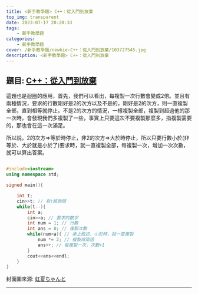 ```yaml
---
title: <新手教學題> C++：從入門到放棄
top_img: transparent
date: 2023-07-17 20:20:33
tags: 
    - 新手教學題
categories:
    - 新手教學題
cover: /新手教學題/newbie-C++：從入門到放棄/103727545.jpg
description: <新手教學題> C++：從入門到放棄
---
```


## 題目: [C++：從入門到放棄](http://mdcpp.mingdao.edu.tw/problem/T042)

這題也是迴圈的應用，首先，我們可以看出，每複製一次行數會變成2倍。並且有兩種情況，要求的行數剛好是2的次方以及不是的，剛好是2的次方，則一直複製全部，直到相等就停止。不是2的次方的情況，一樣複製全部，複製到超過他的那一次時，會發現我們多複製了一些，事實上只要這次不要複製那麼多，指複製需要的，那也會在這一次滿足。

所以說，2的次方=>等於時停止，非2的次方=>大於時停止，所以只要行數小於(非等於、大於就是小於了)要求時，就一直複製全部，每複製一次，增加一次次數，就可以算出答案。

```c++

#include<iostream>
using namespace std;

signed main(){

    int t;
    cin>>t; // 有t組詢問
    while(t--){
        int a;
        cin>>a; // 要求的數字
        int num = 1; // 行數
        int ans = 0; // 複製次數
        while(num<a){ // 承上敘述，小於時，就一直複製
            num *= 2; // 複製成兩倍
            ans++; // 每複製一次，次數+1
        }
        cout<<ans<<endl;
    }
}

```

封面圖來源: [虹夏ちゃんと](https://www.pixiv.net/artworks/106379296)

---